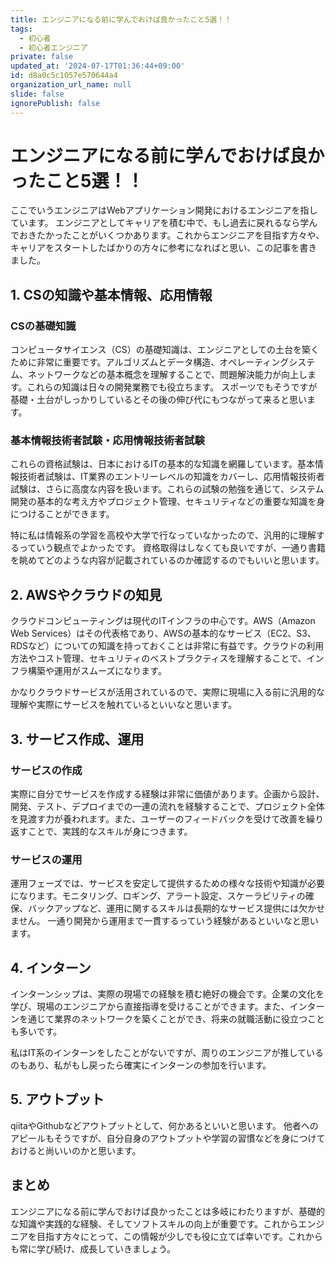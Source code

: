 ```yaml
---
title: エンジニアになる前に学んでおけば良かったこと5選！！
tags:
  - 初心者
  - 初心者エンジニア
private: false
updated_at: '2024-07-17T01:36:44+09:00'
id: d8a0c5c1057e570644a4
organization_url_name: null
slide: false
ignorePublish: false
---
```

# エンジニアになる前に学んでおけば良かったこと5選！！
ここでいうエンジニアはWebアプリケーション開発におけるエンジニアを指しています。
エンジニアとしてキャリアを積む中で、もし過去に戻れるなら学んでおきたかったことがいくつかあります。これからエンジニアを目指す方々や、キャリアをスタートしたばかりの方々に参考になればと思い、この記事を書きました。

## 1. CSの知識や基本情報、応用情報

### CSの基礎知識
コンピュータサイエンス（CS）の基礎知識は、エンジニアとしての土台を築くために非常に重要です。アルゴリズムとデータ構造、オペレーティングシステム、ネットワークなどの基本概念を理解することで、問題解決能力が向上します。これらの知識は日々の開発業務でも役立ちます。
スポーツでもそうですが基礎・土台がしっかりしているとその後の伸び代にもつながって来ると思います。

### 基本情報技術者試験・応用情報技術者試験
これらの資格試験は、日本におけるITの基本的な知識を網羅しています。基本情報技術者試験は、IT業界のエントリーレベルの知識をカバーし、応用情報技術者試験は、さらに高度な内容を扱います。これらの試験の勉強を通じて、システム開発の基本的な考え方やプロジェクト管理、セキュリティなどの重要な知識を身につけることができます。

特に私は情報系の学習を高校や大学で行なっていなかったので、汎用的に理解するっていう観点でよかったです。
資格取得はしなくても良いですが、一通り書籍を眺めてどのような内容が記載されているのか確認するのでもいいと思います。

## 2. AWSやクラウドの知見

クラウドコンピューティングは現代のITインフラの中心です。AWS（Amazon Web Services）はその代表格であり、AWSの基本的なサービス（EC2、S3、RDSなど）についての知識を持っておくことは非常に有益です。クラウドの利用方法やコスト管理、セキュリティのベストプラクティスを理解することで、インフラ構築や運用がスムーズになります。

かなりクラウドサービスが活用されているので、実際に現場に入る前に汎用的な理解や実際にサービスを触れているといいなと思います。

## 3. サービス作成、運用

### サービスの作成
実際に自分でサービスを作成する経験は非常に価値があります。企画から設計、開発、テスト、デプロイまでの一連の流れを経験することで、プロジェクト全体を見渡す力が養われます。また、ユーザーのフィードバックを受けて改善を繰り返すことで、実践的なスキルが身につきます。

### サービスの運用
運用フェーズでは、サービスを安定して提供するための様々な技術や知識が必要になります。モニタリング、ロギング、アラート設定、スケーラビリティの確保、バックアップなど、運用に関するスキルは長期的なサービス提供には欠かせません。
一通り開発から運用まで一貫するっていう経験があるといいなと思います。

## 4. インターン

インターンシップは、実際の現場での経験を積む絶好の機会です。企業の文化を学び、現場のエンジニアから直接指導を受けることができます。また、インターンを通じて業界のネットワークを築くことができ、将来の就職活動に役立つことも多いです。

私はIT系のインターンをしたことがないですが、周りのエンジニアが推しているのもあり、私がもし戻ったら確実にインターンの参加を行います。

## 5. アウトプット

qiitaやGithubなどアウトプットとして、何かあるといいと思います。
他者へのアピールもそうですが、自分自身のアウトプットや学習の習慣などを身につけておけると尚いいのかと思います。

## まとめ

エンジニアになる前に学んでおけば良かったことは多岐にわたりますが、基礎的な知識や実践的な経験、そしてソフトスキルの向上が重要です。これからエンジニアを目指す方々にとって、この情報が少しでも役に立てば幸いです。これからも常に学び続け、成長していきましょう。
